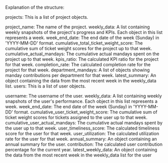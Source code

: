 Explanation of the structure:

projects: This is a list of project objects.

project_name: The name of the project.
weekly_data: A list containing weekly snapshots of the project's progress and KPIs. Each object in this list represents a week.
week_end_date: The end date of the week (Sunday) in 'YYYY-MM-DD' format.
cumulative_total_ticket_weight_score: The cumulative sum of ticket weight scores for the project up to that week.
cumulative_actual_mandays: The cumulative actual mandays spent on the project up to that week.
kpis_ratio: The calculated KPI ratio for the project for that week.
completion_rate: The calculated completion rate for the project for that week.
department_mandays: A list of objects showing manday contributions per department for that week.
latest_summary: An object containing the data from the most recent week in the weekly_data list.
users: This is a list of user objects.

username: The username of the user.
weekly_data: A list containing weekly snapshots of the user's performance. Each object in this list represents a week.
week_end_date: The end date of the week (Sunday) in 'YYYY-MM-DD' format.
cumulative_user_ticket_weight_score: The cumulative sum of ticket weight scores for tickets assigned to the user up to that week.
cumulative_user_actual_mandays: The cumulative actual mandays spent by the user up to that week.
user_timeliness_score: The calculated timeliness score for the user for that week.
user_utilization: The calculated utilization rate for the user for that week.
annual_summary: An object containing an annual summary for the user.
contribution: The calculated user contribution percentage for the current year.
latest_weekly_data: An object containing the data from the most recent week in the weekly_data list for the user